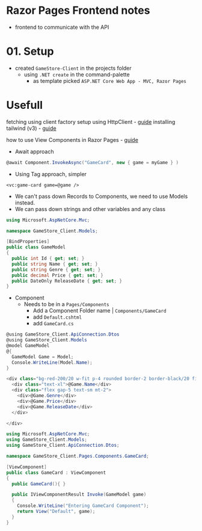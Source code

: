 # Razor Pages Frontend notes
- frontend to communicate with the API

# 01. Setup
- created `GameStore-Client` in the projects folder
  - using `.NET create` in the command-palette
    - as template picked `ASP.NET Core Web App - MVC, Razor Pages`


# Usefull

fetching using client factory setup using HttpClient - [guide](https://juliocasal.com/blog/ASP.NET-Core-HttpClient-Tutorial)
installing tailwind (v3) - [guide](https://levelup.gitconnected.com/tailwindcss-with-net-8-seamless-integration-guide-38ceaa06a5ea)

how to use View Components in Razor Pages - [guide](https://jonhilton.net/razor-pages-components/)


- Await approach
```CS RazorSyntax 
@await Component.InvokeAsync("GameCard", new { game = myGame } ) 
```
- Using Tag approach, simpler
``` CSHTML
<vc:game-card game=@game />
```
- We can't pass down Records to Components, we need to use Models instead.
- We can pass down strings and other variables and any class

```C# Models/GameModel.cs
using Microsoft.AspNetCore.Mvc;

namespace GameStore_Client.Models;

[BindProperties]
public class GameModel
{
  public int Id { get; set; }
  public string Name { get; set; }
  public string Genre { get; set; }
  public decimal Price { get; set; }
  public DateOnly ReleaseDate { get; set; }
}
```

- Component
  - Needs to be in a `Pages/Components` 
    - Add a Component Folder name | `Components/GameCard`
    - add `Default.cshtml`
    - add `GameCard.cs`

```CS HTML Default.cshtml
@using GameStore_Client.ApiConnection.Dtos
@using GameStore_Client.Models
@model GameModel
@{
  GameModel Game = Model;
  Console.WriteLine(Model.Name);
}

<div class="bg-red-200/20 w-fit p-4 rounded border-2 border-black/20 fit-content my-10">
  <div class="text-xl">@Game.Name</div>
  <div class="flex gap-5 text-sm mt-2">
    <div>@Game.Genre</div>
    <div>@Game.Price</div>
    <div>@Game.ReleaseDate</div>
  </div>

</div>
```

```C# GameCard.cs
using Microsoft.AspNetCore.Mvc;
using GameStore_Client.Models;
using GameStore_Client.ApiConnection.Dtos;

namespace GameStore_Client.Pages.Components.GameCard;

[ViewComponent]
public class GameCard : ViewComponent 
{
  public GameCard(){ }

  public IViewComponentResult Invoke(GameModel game)
  {
    Console.WriteLine("Entering GameCard Component");
    return View("Default", game);
  }
}
```




  